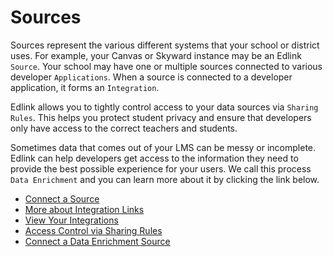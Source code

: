 # Sources

Sources represent the various different systems that your school or district uses. For example, your Canvas or Skyward instance may be an Edlink `Source`. Your school may have one or multiple sources connected to various developer `Applications`. When a source is connected to a developer application, it forms an `Integration`.

Edlink allows you to tightly control access to your data sources via `Sharing Rules`. This helps you protect student privacy and ensure that developers only have access to the correct teachers and students.

Sometimes data that comes out of your LMS can be messy or incomplete. Edlink can help developers get access to the information they need to provide the best possible experience for your users. We call this process `Data Enrichment` and you can learn more about it by clicking the link below.

<ul class="related">
    <li>
        <a href="">Connect a Source</a>
    </li>
    <li>
        <a href="">More about Integration Links</a>
    </li>
    <li>
        <a href="">View Your Integrations</a>
    </li>
    <li>
        <a href="">Access Control via Sharing Rules</a>
    </li>
    <li>
        <a href="">Connect a Data Enrichment Source</a>
    </li>
</ul>